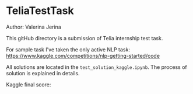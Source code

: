 ﻿# TeliaTestTask
 
Author: Valerina Jerina

This gitHub directory is a submission of Telia internship test task. 

For sample task I've taken the only active NLP task: https://www.kaggle.com/competitions/nlp-getting-started/code

All solutions are located in the `test_solution_kaggle.ipynb`. The process of solution is explained in details. 

Kaggle final score: 
